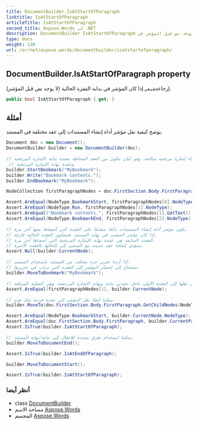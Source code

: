 ```yaml
---
title: DocumentBuilder.IsAtStartOfParagraph
linktitle: IsAtStartOfParagraph
articleTitle: IsAtStartOfParagraph
second_title: Aspose.Words لـ .NET
description: DocumentBuilder IsAtStartOfParagraph ملكية. إرجاعحقيقي إذا كان المؤشر في بداية الفقرة الحالية لا يوجد نص قبل المؤشر في C#.
type: docs
weight: 130
url: /ar/net/aspose.words/documentbuilder/isatstartofparagraph/
---
```

## DocumentBuilder.IsAtStartOfParagraph property

إرجاع`حقيقي` إذا كان المؤشر في بداية الفقرة الحالية (لا يوجد نص قبل المؤشر).

```csharp
public bool IsAtStartOfParagraph { get; }
```

## أمثلة

يوضح كيفية نقل مؤشر أداة إنشاء المستندات إلى عقد مختلفة في المستند.

```csharp
Document doc = new Document();
DocumentBuilder builder = new DocumentBuilder(doc);

// إنشاء إشارة مرجعية صالحة، وهو كيان يتكون من العقد المحاطة بعقدة بداية الإشارة المرجعية،
 // وعقدة نهاية الإشارة المرجعية.
builder.StartBookmark("MyBookmark");
builder.Write("Bookmark contents.");
builder.EndBookmark("MyBookmark");

NodeCollection firstParagraphNodes = doc.FirstSection.Body.FirstParagraph.GetChildNodes(NodeType.Any, false);

Assert.AreEqual(NodeType.BookmarkStart, firstParagraphNodes[0].NodeType);
Assert.AreEqual(NodeType.Run, firstParagraphNodes[1].NodeType);
Assert.AreEqual("Bookmark contents.", firstParagraphNodes[1].GetText().Trim());
Assert.AreEqual(NodeType.BookmarkEnd, firstParagraphNodes[2].NodeType);

// يكون مؤشر أداة إنشاء المستندات دائمًا متقدمًا على العقدة التي أضفناها معها آخر مرة.
// إذا كان مؤشر المنشئ في نهاية المستند، فستكون العقدة الحالية فارغة.
// العقدة السابقة هي عقدة نهاية الإشارة المرجعية التي أضفناها آخر مرة.
// ستؤدي إضافة عقد جديدة مع المنشئ إلى إلحاقها بالعقدة الأخيرة.
Assert.Null(builder.CurrentNode);

// إذا أردنا تحرير جزء مختلف من المستند باستخدام المنشئ،
// سنحتاج إلى إحضار المؤشر إلى العقدة التي نرغب في تحريرها.
builder.MoveToBookmark("MyBookmark");

// سيؤدي نقلها إلى إشارة مرجعية إلى نقلها إلى العقدة الأولى داخل عقدتي بداية ونهاية الإشارة المرجعية، وهي العملية المرفقة.
Assert.AreEqual(firstParagraphNodes[1], builder.CurrentNode);

// يمكننا أيضًا نقل المؤشر إلى عقدة فردية مثل هذه.
builder.MoveTo(doc.FirstSection.Body.FirstParagraph.GetChildNodes(NodeType.Any, false)[0]);

Assert.AreEqual(NodeType.BookmarkStart, builder.CurrentNode.NodeType);
Assert.AreEqual(doc.FirstSection.Body.FirstParagraph, builder.CurrentParagraph);
Assert.IsTrue(builder.IsAtStartOfParagraph);

// يمكننا استخدام طرق محددة للانتقال إلى بداية/نهاية المستند.
builder.MoveToDocumentEnd();

Assert.IsTrue(builder.IsAtEndOfParagraph);

builder.MoveToDocumentStart();

Assert.IsTrue(builder.IsAtStartOfParagraph);
```

### أنظر أيضا

* class [DocumentBuilder](../)
* مساحة الاسم [Aspose.Words](../../../aspose.words/)
* المجسم [Aspose.Words](../../../)
